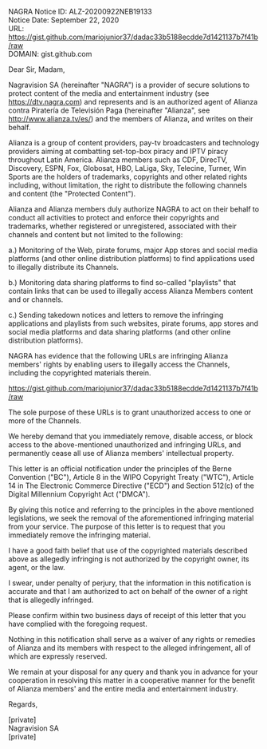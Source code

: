 NAGRA Notice ID: ALZ-20200922NEB19133  
Notice Date: September 22, 2020  
URL: https://gist.github.com/mariojunior37/dadac33b5188ecdde7d1421137b7f41b/raw  
DOMAIN: gist.github.com  
  
Dear Sir, Madam,  
  
Nagravision SA (hereinafter "NAGRA") is a provider of secure solutions to protect content of the media and entertainment industry (see https://dtv.nagra.com) and represents and is an authorized agent of Alianza contra Piratería de Televisión Paga (hereinafter "Alianza", see http://www.alianza.tv/es/) and the members of Alianza, and writes on their behalf.  
  
Alianza is a group of content providers, pay-tv broadcasters and technology providers aiming at combatting set-top-box piracy and IPTV piracy throughout Latin America. Alianza members such as CDF, DirecTV, Discovery, ESPN, Fox, Globosat, HBO, LaLiga, Sky, Telecine, Turner, Win Sports are the holders of trademarks, copyrights and other related rights including, without limitation, the right to distribute the following channels and content (the "Protected Content").  
  
Alianza and Alianza members duly authorize NAGRA to act on their behalf to conduct all activities to protect and enforce their copyrights and trademarks, whether registered or unregistered, associated with their channels and content but not limited to the following:  
  
a.) Monitoring of the Web, pirate forums, major App stores and social media platforms (and other online distribution platforms) to find applications used to illegally distribute its Channels.  
  
b.) Monitoring data sharing platforms to find so-called "playlists" that contain links that can be used to illegally access Alianza Members content and or channels.  
  
c.) Sending takedown notices and letters to remove the infringing applications and playlists from such websites, pirate forums, app stores and social media platforms and data sharing platforms (and other online distribution platforms).  
  
NAGRA has evidence that the following URLs are infringing Alianza members' rights by enabling users to illegally access the Channels, including the copyrighted materials therein.  
  
https://gist.github.com/mariojunior37/dadac33b5188ecdde7d1421137b7f41b/raw  
  
The sole purpose of these URLs is to grant unauthorized access to one or more of the Channels.  
  
We hereby demand that you immediately remove, disable access, or block access to the above-mentioned unauthorized and infringing URLs, and permanently cease all use of Alianza members' intellectual property.  
  
This letter is an official notification under the principles of the Berne Convention ("BC"), Article 8 in the WIPO Copyright Treaty ("WTC"), Article 14 in The Electronic Commerce Directive ("ECD") and Section 512(c) of the Digital Millennium Copyright Act ("DMCA").  
  
By giving this notice and referring to the principles in the above mentioned legislations, we seek the removal of the aforementioned infringing material from your service. The purpose of this letter is to request that you immediately remove the infringing material.  
  
I have a good faith belief that use of the copyrighted materials described above as allegedly infringing is not authorized by the copyright owner, its agent, or the law.  
  
I swear, under penalty of perjury, that the information in this notification is accurate and that I am authorized to act on behalf of the owner of a right that is allegedly infringed.  
  
Please confirm within two business days of receipt of this letter that you have complied with the foregoing request.  
  
Nothing in this notification shall serve as a waiver of any rights or remedies of Alianza and its members with respect to the alleged infringement, all of which are expressly reserved.  
  
We remain at your disposal for any query and thank you in advance for your cooperation in resolving this matter in a cooperative manner for the benefit of Alianza members' and the entire media and entertainment industry.  
  
Regards,  
  
[private]   
Nagravision SA  
[private]  
